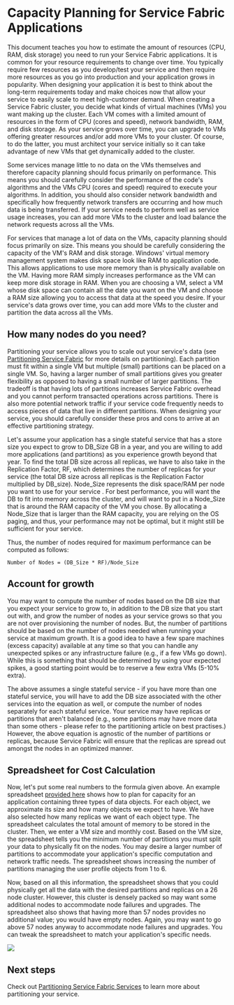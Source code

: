 <properties
   pageTitle="Capacity Planning for Service Fabric Apps | Microsoft Azure"
   description="Describes how to identify the number of compute nodes required for a Service Fabric application"
   services="service-fabric"
   documentationCenter=".net"
   authors="mani-ramaswamy"
   manager="coreysa"
   editor=""/>

<tags
   ms.service="service-fabric"
   ms.devlang="dotnet"
   ms.topic="article"
   ms.tgt_pltfrm="NA"
   ms.workload="NA"
   ms.date="11/12/2015"
   ms.author="subramar"/>


# Capacity Planning for Service Fabric Applications


This document teaches you how to estimate the amount of resources (CPU, RAM, disk storage) you need to run your Service Fabric applications. It is common for your resource requirements to change over time. You typically require few resources as you develop/test your service and then require more resources as you go into production and your application grows in popularity. When designing your application it is best to think about the long-term requirements today and make choices now that allow your service to easily scale to meet high-customer demand. When creating a Service Fabric cluster, you decide what kinds of virtual machines (VMs) you want making up the cluster. Each VM comes with a limited amount of resources in the form of CPU (cores and speed), network bandwidth, RAM, and disk storage. As your service grows over time, you can upgrade to VMs offering greater resources and/or add more VMs to your cluster. Of course, to do the latter, you must architect your service initially so it can take advantage of new VMs that get dynamically added to the cluster.

Some services manage little to no data on the VMs themselves and therefore capacity planning should focus primarily on performance. This means you should carefully consider the performance of the code's algorithms and the VMs CPU (cores and speed) required to execute your algorithms. In addition, you should also consider network bandwidth and specifically how frequently network transfers are occurring and how much data is being transferred. If your service needs to perform well as service usage increases, you can add more VMs to the cluster and load balance the network requests across all the VMs.

For services that manage a lot of data on the VMs, capacity planning should focus primarily on size. This means you should be carefully considering the capacity of the VM's RAM and disk storage. Windows' virtual memory management system makes disk space look like RAM to application code. This allows applications to use more memory than is physically available on the VM. Having more RAM simply increases performance as the VM can keep more disk storage in RAM. When you are choosing a VM, select a VM whose disk space can contain all the date you want on the VM and choose a RAM size allowing you to access that data at the speed you desire. If your service's data grows over time, you can add more VMs to the cluster and partition the data across all the VMs.

## How many nodes do you need?

Partitioning your service allows you to scale out your service's data (see [Partitioning Service Fabric](service-fabric-concepts-partitioning.md) for more details on partitioning). Each partition must fit within a single VM but multiple (small) partitions can be placed on a single VM. So, having a larger number of small partitions gives you greater flexibility as opposed to having a small number of larger partitions. The tradeoff is that having lots of partitions increases Service Fabric overhead and you cannot perform transacted operations across partitions. There is also more potential network traffic if your service code frequently needs to access pieces of data that live in different partitions. When designing your service, you should carefully consider these pros and cons to arrive at an effective partitioning strategy.

Let's assume your application has a single stateful service that has a store size you expect to grow to DB_Size GB in a year, and you are willing to add more applications (and partitions) as you experience growth beyond that year.  To find the total DB size across all replicas, we have to also take in the Replication Factor, RF, which determines the number of replicas for your service (the total DB size across all replicas is the Replication Factor multiplied by DB_size).  Node_Size represents the disk space/RAM per node you want to use for your service . For best performance, you will want the DB to fit into memory across the cluster, and will want to put in a Node_Size that is around the RAM capacity of the VM you chose. By allocating a Node_Size that is larger than the RAM capacity, you are relying on the OS paging, and thus, your performance may not be optimal, but it might still be sufficient for your service.

Thus, the number of nodes required for maximum performance can be computed as follows:

```
Number of Nodes = (DB_Size * RF)/Node_Size

```


## Account for growth

You may want to compute the number of nodes based on the DB size that you expect your service to grow to, in addition to the DB size that you start out with, and grow the number of nodes as your service grows so that you are not over provisioning the number of nodes. But, the number of partitions should be based on the number of nodes needed when running your service at maximum growth.
It is a good idea to have a few spare machines (excess capacity) available at any time so that you can handle any unexpected spikes or any infrastructure failure (e.g., if a few VMs go down).  While this is something that should be determined by using your expected spikes, a good starting point would be to reserve a few extra VMs (5-10% extra).

The above assumes a single stateful service - if you have more than one stateful service, you will have to add the DB size associated with the other services into the equation as well, or compute the number of nodes separately for each stateful service.  Your service may have replicas or partitions that aren't balanced (e.g., some partitions may have more data than some others - please refer to the partitioning article on best practises.) However, the above equation is agnostic of the number of partitions or replicas, because Service Fabric will ensure that the replicas are spread out amongst the nodes in an optimized manner. 


## Spreadsheet for Cost Calculation

Now, let's put some real numbers to the formula given above. An example spreadsheet [provided here](https://servicefabricsdkstorage.blob.core.windows.net/publicrelease/SF%20VM%20Cost%20calculator-NEW.xlsx) shows how to plan for capacity for an application containing three types of data objects. For each object, we approximate its size and how many objects we expect to have. We have also selected how many replicas we want of each object type. The spreadsheet calculates the total amount of memory to be stored in the cluster. Then, we enter a VM size and monthly cost. Based on the VM size, the spreadsheet tells you the minimum number of partitions you must split your data to physically fit on the nodes. You may desire a larger number of partitions to accommodate your application's specific computation and network traffic needs. The spreadsheet shows increasing the number of partitions managing the user profile objects from 1 to 6. 

Now, based on all this information, the spreadsheet shows that you could physically get all the data with the desired partitions and replicas on a 26 node cluster. However, this cluster is densely packed so may want some additional nodes to accommodate node failures and upgrades. The spreadsheet also shows that having more than 57 nodes provides no additional value; you would have empty nodes. Again, you may want to go above 57 nodes anyway to accommodate node failures and upgrades. You can tweak the spreadsheet to match your application's specific needs.   

![][Image1]



## Next steps

Check out [Partitioning Service Fabric Services][10] to learn more about partitioning your service.



<!--Image references-->
[Image1]: ./media/SF-Cost.png

<!--Link references--In actual articles, you only need a single period before the slash-->
[10]: service-fabric-concepts-partitioning.md

